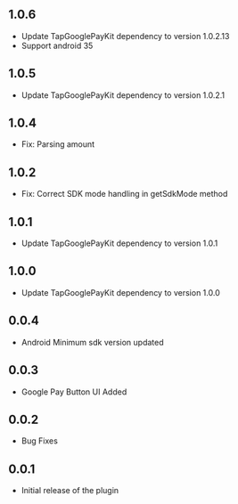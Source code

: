 ## 1.0.6

- Update TapGooglePayKit dependency to version 1.0.2.13
- Support android 35 

## 1.0.5

- Update TapGooglePayKit dependency to version 1.0.2.1

## 1.0.4

- Fix: Parsing amount

## 1.0.2

- Fix: Correct SDK mode handling in getSdkMode method

## 1.0.1

- Update TapGooglePayKit dependency to version 1.0.1

## 1.0.0

- Update TapGooglePayKit dependency to version 1.0.0

## 0.0.4

- Android Minimum sdk version updated 

## 0.0.3

- Google Pay Button UI Added

## 0.0.2

- Bug Fixes


## 0.0.1

- Initial release of the plugin
